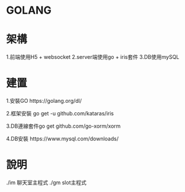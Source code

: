 # GOLANG

# 架構
1.前端使用H5 + websocket
2.server端使用go + iris套件
3.DB使用mySQL

# 建置
<p>1.安裝GO https://golang.org/dl/<p>
<p>2.框架安裝 go get -u github.com/kataras/iris<p>
<p>3.DB連線套件go get github.com/go-xorm/xorm<p>
<p>4.DB安裝 https://www.mysql.com/downloads/<p>

# 說明
./im  聊天室主程式
./gm  slot主程式
